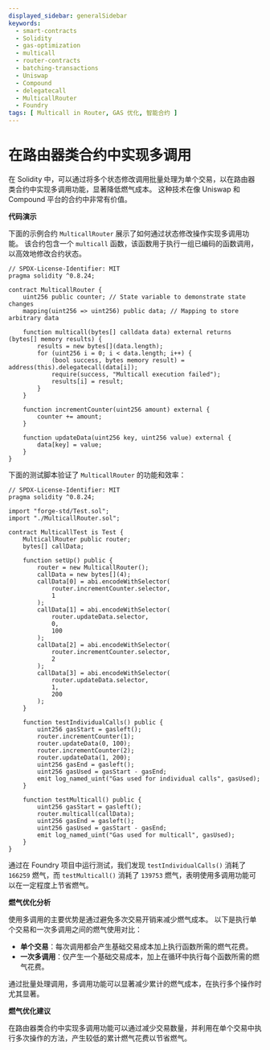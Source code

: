 ```yaml
---
displayed_sidebar: generalSidebar
keywords:
  - smart-contracts
  - Solidity
  - gas-optimization
  - multicall
  - router-contracts
  - batching-transactions
  - Uniswap
  - Compound
  - delegatecall
  - MulticallRouter
  - Foundry
tags: [ Multicall in Router, GAS 优化, 智能合约 ]
---
```


# 在路由器类合约中实现多调用

在 Solidity 中，可以通过将多个状态修改调用批量处理为单个交易，以在路由器类合约中实现多调用功能，显著降低燃气成本。 这种技术在像 Uniswap 和 Compound 平台的合约中非常有价值。

**代码演示**

下面的示例合约 `MulticallRouter` 展示了如何通过状态修改操作实现多调用功能。 该合约包含一个 `multicall` 函数，该函数用于执行一组已编码的函数调用，以高效地修改合约状态。

```solidity
// SPDX-License-Identifier: MIT
pragma solidity ^0.8.24;

contract MulticallRouter {
    uint256 public counter; // State variable to demonstrate state changes
    mapping(uint256 => uint256) public data; // Mapping to store arbitrary data

    function multicall(bytes[] calldata data) external returns (bytes[] memory results) {
        results = new bytes[](data.length);
        for (uint256 i = 0; i < data.length; i++) {
            (bool success, bytes memory result) = address(this).delegatecall(data[i]);
            require(success, "Multicall execution failed");
            results[i] = result;
        }
    }

    function incrementCounter(uint256 amount) external {
        counter += amount; 
    }

    function updateData(uint256 key, uint256 value) external {
        data[key] = value; 
    }
}
```

下面的测试脚本验证了 `MulticallRouter` 的功能和效率：

```solidity
// SPDX-License-Identifier: MIT
pragma solidity ^0.8.24;

import "forge-std/Test.sol";
import "./MulticallRouter.sol";

contract MulticallTest is Test {
    MulticallRouter public router;
    bytes[] callData;

    function setUp() public {
        router = new MulticallRouter();
        callData = new bytes[](4);
        callData[0] = abi.encodeWithSelector(
            router.incrementCounter.selector,
            1
        );
        callData[1] = abi.encodeWithSelector(
            router.updateData.selector,
            0,
            100
        );
        callData[2] = abi.encodeWithSelector(
            router.incrementCounter.selector,
            2
        );
        callData[3] = abi.encodeWithSelector(
            router.updateData.selector,
            1,
            200
        );
    }

    function testIndividualCalls() public {
        uint256 gasStart = gasleft();
        router.incrementCounter(1);
        router.updateData(0, 100);
        router.incrementCounter(2);
        router.updateData(1, 200);
        uint256 gasEnd = gasleft();
        uint256 gasUsed = gasStart - gasEnd;
        emit log_named_uint("Gas used for individual calls", gasUsed);
    }

    function testMulticall() public {
        uint256 gasStart = gasleft();
        router.multicall(callData);
        uint256 gasEnd = gasleft();
        uint256 gasUsed = gasStart - gasEnd;
        emit log_named_uint("Gas used for multicall", gasUsed);
    }
}
```

通过在 Foundry 项目中运行测试，我们发现 `testIndividualCalls()` 消耗了 `166259` 燃气，而 `testMulticall()` 消耗了 `139753` 燃气，表明使用多调用功能可以在一定程度上节省燃气。

**燃气优化分析**

使用多调用的主要优势是通过避免多次交易开销来减少燃气成本。 以下是执行单个交易和一次多调用之间的燃气使用对比：

- **单个交易**：每次调用都会产生基础交易成本加上执行函数所需的燃气花费。
- **一次多调用**：仅产生一个基础交易成本，加上在循环中执行每个函数所需的燃气花费。

通过批量处理调用，多调用功能可以显著减少累计的燃气成本，在执行多个操作时尤其显著。

**燃气优化建议**

在路由器类合约中实现多调用功能可以通过减少交易数量，并利用在单个交易中执行多次操作的方法，产生较低的累计燃气花费以节省燃气。
